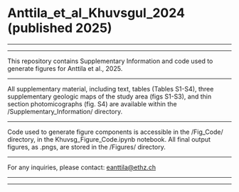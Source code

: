 # Anttila_et_al_Khuvsgul_2024 (published 2025)
* * *
* * *

This repository contains Supplementary Information and code used to generate figures for Anttila et al., 2025.
* * *

All supplementary material, including text, tables (Tables S1-S4), three supplementary geologic maps of the study area (figs S1-S3), and thin section photomicographs (fig. S4) are available within the /Supplementary_Information/ directory.

* * *

Code used to generate figure components is accessible in the /Fig_Code/ directory, in the Khuvsg_Figure_Code.ipynb notebook. All final output figures, as .pngs, are stored in the /Figures/ directory.

* * *

For any inquiries, please contact: eanttila@ethz.ch

* * *
* * *
